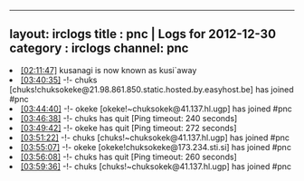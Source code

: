 
---
layout: irclogs
title : pnc | Logs for 2012-12-30
category : irclogs
channel: pnc
---
<li class="logitem"><a href="#02:11:47" name="02:11:47" class="time">[02:11:47]</a> <span class="nick">kusanagi</span> is now known as <span class="nick">kusi`away</span> </li>
<li class="logitem"><a href="#03:40:35" name="03:40:35" class="time">[03:40:35]</a> -!- <span class="join">chuks</span> [chuks!chuksokeke@21.98.861.850.static.hosted.by.easyhost.be] has joined #pnc </li>
<li class="logitem"><a href="#03:44:40" name="03:44:40" class="time">[03:44:40]</a> -!- <span class="join">okeke</span> [okeke!~chuksokek@41.137.hl.ugp] has joined #pnc </li>
<li class="logitem"><a href="#03:46:38" name="03:46:38" class="time">[03:46:38]</a> -!- <span class="quit">chuks</span> has quit [Ping timeout: 240 seconds] </li>
<li class="logitem"><a href="#03:49:42" name="03:49:42" class="time">[03:49:42]</a> -!- <span class="quit">okeke</span> has quit [Ping timeout: 272 seconds] </li>
<li class="logitem"><a href="#03:51:22" name="03:51:22" class="time">[03:51:22]</a> -!- <span class="join">chuks</span> [chuks!~chuksokek@41.137.hl.ugp] has joined #pnc </li>
<li class="logitem"><a href="#03:55:07" name="03:55:07" class="time">[03:55:07]</a> -!- <span class="join">okeke</span> [okeke!chuksokeke@173.234.sti.si] has joined #pnc </li>
<li class="logitem"><a href="#03:56:08" name="03:56:08" class="time">[03:56:08]</a> -!- <span class="quit">chuks</span> has quit [Ping timeout: 260 seconds] </li>
<li class="logitem"><a href="#03:59:36" name="03:59:36" class="time">[03:59:36]</a> -!- <span class="join">chuks</span> [chuks!~chuksokek@41.137.hl.ugp] has joined #pnc </li>


